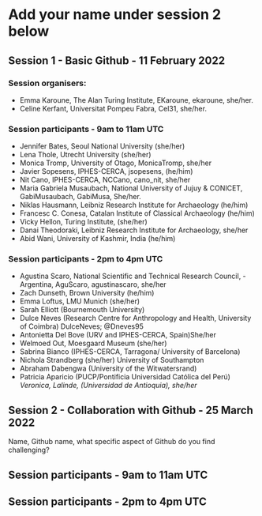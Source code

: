 # Add your name under session 2 below

## Session 1 - Basic Github - 11 February 2022
### Session organisers:
* Emma Karoune, The Alan Turing Institute, EKaroune, ekaroune, she/her.
* Celine Kerfant, Universitat Pompeu Fabra, Cel31, she/her.

### Session participants - 9am to 11am UTC
* Jennifer Bates, Seoul National University (she/her)
* Lena Thole, Utrecht University (she/her)
* Monica Tromp, University of Otago, MonicaTromp, she/her
* Javier Sopesens, IPHES-CERCA, jsopesens, (he/him)
* Nit Cano, IPHES-CERCA, NCCano, cano_nit, she/her 
* Maria Gabriela Musaubach, National University of Jujuy & CONICET, GabiMusaubach, GabiMusa, She/her.
* Niklas Hausmann, Leibniz Research Institute for Archaeology (he/him)
* Francesc C. Conesa, Catalan Institute of Classical Archaeology (he/him)
* Vicky Hellon, Turing Institute, (she/her)
* Danai Theodoraki, Leibniz Research Institute for Archaeology, she/her
* Abid Wani, University of Kashmir, India (he/him)

### Session participants - 2pm to 4pm UTC
* Agustina Scaro, National Scientific and Technical Research Council,  - Argentina, AguScaro, agustinascaro, she/her  
* Zach Dunseth, Brown University (he/him)
* Emma Loftus, LMU Munich (she/her)
* Sarah Elliott (Bournemouth University)
* Dulce Neves (Research Centre for Anthropology and Health, University of Coimbra) DulceNeves; @Dneves95
* Antonietta Del Bove (URV and IPHES-CERCA, Spain)She/her
* Welmoed Out, Moesgaard Museum (she/her)
* Sabrina Bianco (IPHES-CERCA, Tarragona/ University of Barcelona)
* Nichola Strandberg (she/her) University of Southampton
* Abraham Dabengwa (University of the Witwatersrand)
* Patricia Aparicio (PUCP/Pontificia Universidad Católica del Perú)
*Veronica, Lalinde, (Universidad de Antioquia), she/her*

## Session 2 - Collaboration with Github - 25 March 2022

Name, Github name, what specific aspect of Github do you find challenging?

## Session participants - 9am to 11am UTC




## Session participants - 2pm to 4pm UTC



